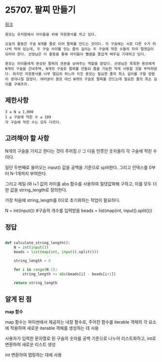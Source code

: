 # 25707. 팔찌 만들기

[링크](https://www.acmicpc.net/problem/25707)

```
용모는 유치원에서 아이들을 위해 자원봉사를 하고 있다.

오늘의 활동은 구슬 N개를 줄로 이어 팔찌를 만드는 것이다. 각 구슬에는 서로 다른 수가 하나씩 적혀 있는데, 두 구슬 사이를 잇는 줄의 길이는 두 구슬에 적힌 수들의 차의 절댓값이 되어야 한다. 선생님은 이 활동을 통해 아이들이 뺄셈을 즐겁게 배우길 기대하고 있다.

용모는 아이들에게 완성된 팔찌의 견본을 보여주는 역할을 맡았다. 선생님은 똑똑한 용모에게 N개의 구슬을 건네주며, N개의 구슬로 팔찌를 만들되 줄을 가능한 적게 사용할 것을 부탁하였다. 하지만 자원봉사를 너무 열심히 하느라 지친 용모는 필요한 줄의 최소 길이를 구할 방법이 생각나질 않았다. 여러분이 용모 대신 N개의 구슬로 팔찌를 만드는데 필요한 줄의 최소 길이를 구해주자.
```

## 제한사항

```
3 ≤ N ≤ 1,000
1 ≤ 구슬에 적힌 수 ≤ 109
각 구슬에 적힌 수는 모두 다르다.
```

## 고려해야 할 사항

N개의 구슬을 가지고 한다는 것이 주어짐 
// 그 다음 인풋인 숫자들이 각 구슬에 적힌 수이다. 

일단 두번째로 들어오는 input() 값을 공백을 기준으로 split한다. 그리고 인덱스를 0부터 N-1개까지 부여한다.

그리고 제일 i와 i+1 값의 차이를 abs 함수를 사용하여 절댓값화해 구하고, 이를 모두 더한 값을 string_length로 정의한다.

가장 처음에 string_length를 0으로 초기화하는 작업이 필요하다.

N = int(input()) #구슬의 개수를 입력받음
beads = list(map(int, input().split()))


## 정답

```python

def calculate_string_length():
    N = int(input())
    beads = list(map(int, input().split()))

    string_length = 0

    for i in range(N-1):
        string_length += abs(beads[i] - beads[i+1])

    return string_length

```

## 알게 된 점

**map 함수**

map 함수는 파이썬에서 제공하는 내장 함수로, 주어진 함수를 iterable 객체의 각 요소에 적용하여 새로운 iterable 객체를 생성하는 데 사용

사용자가 입력한 문자열로 된 구슬의 숫자를 공백 기준으로 나누어 리스트화하고, int로 변환하여 새로운 리스트 생성

int 변환하여 맵핑하는 데에 사용


